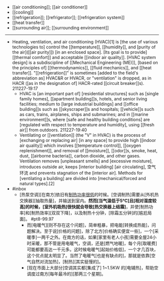 - [[air conditioning]]; [[air conditioner]]
- [[cooling]]
- [[refrigeration]]; [[refrigerator]]; [[refrigeration system]]
- [[heat transfer]]
- [[surrounding air]]; [[surrounding environment]]
- ---
- Heating, ventilation, and air conditioning (HVAC)[1] is [the use of various technologies to] control the [[temperature]], [[humidity]], and [purity of the air]([[air purity]]) [in an enclosed space]. [Its goal is to provide] [[thermal comfort]] and acceptable [[indoor air quality]]. [HVAC system design] is a subdiscipline of [[Mechanical Engineering (ME)]], [based on the principles of] [[thermodynamics]], [[fluid mechanics]], and [[heat transfer]]. "[[refrigeration]]" is sometimes [added to the field's abbreviation as] HVAC&R or HVACR, or "ventilation" is dropped, as in HACR ([as in the designation of] HACR-rated [[circuit breaker]]s).
211227-19:17
    - HVAC is [an important part of] [residential structures] such as [single family homes], [[apartment building]]s, hotels, and senior living facilities; medium to [large industrial buildings] and [[office building]]s such as [[skyscraper]]s and hospitals; [[vehicle]]s such as cars, trains, airplanes, ships and submarines; and in [[marine environment]]s, where [safe and healthy building conditions] are [regulated with respect to temperature and humidity], using [[fresh air]] from outdoors.
211227-19:40
    - Ventilating or [[ventilation]] (the "V" in HVAC) is the process of [exchanging or replacing air] [in any space] to provide high [[indoor air quality]] which involves [[temperature control]], [[oxygen replenishment]], and removal of [[moisture]], [[odor]]s, smoke, heat, dust, [[airborne bacteria]], carbon dioxide, and other gases. Ventilation removes [unpleasant smells] and [excessive moisture], introduces outside air, keeps [interior building] [air circulating], 空气环流 and prevents stagnation of the [interior air]. Methods for [ventilating a building] are divided into [mechanical/forced and natural types].[2]
- #inbox
    - [热泵空调][在南方]依旧有[制热功率很低](https://www.zhihu.com/question/437393382/answer/2203911742)的时候。[空调制热]需要从[外机热交换器][抽取热量]，并输送到室内。**然而[当气温低于5℃]且[相对湿度较高]的时候，[室外机吸热]很快就会导致[热交换器上结霜]**，并使[制热功率]和[制热效率][双双下降]，以及制热十分钟，[除霜五分钟]的[尴尬局面]。 #pt8-99.97
        - 而[电暖气][则不存在这个问题]，简单粗暴，把电能[转换成热能]，问题解决。至于说[价格的问题]，除了北方[价格确实便宜一些]，一个[采暖季]一两千之外。在南方的话，如果[家里有老人小孩]需要全屋24小时采暖，那不管是用电暖气，空调，还是[燃气地暖]，每个月[取暖费]可能都要高达一千元多。这时候电暖气[起始价格低]，一个才几百块，这个优点就太明显了。当然了电暖气[也是有缺点的]，那就是依靠[空气自然对流加热]，[制热][其实挺慢的]。
        - [现在市面上大部分]空调其实都[集成了] 1~1.5KW 的[电辅热]，帮助空调度过南方[每年最冷的][那两三个星期]。
